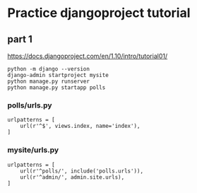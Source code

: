 # Practice djangoproject tutorial
## part 1
https://docs.djangoproject.com/en/1.10/intro/tutorial01/

    python -m django --version
    django-admin startproject mysite
    python manage.py runserver
    python manage.py startapp polls

### polls/urls.py
    urlpatterns = [
        url(r'^$', views.index, name='index'),
    ]

### mysite/urls.py
    urlpatterns = [
        url(r'^polls/', include('polls.urls')),
        url(r'^admin/', admin.site.urls),
    ]

 
